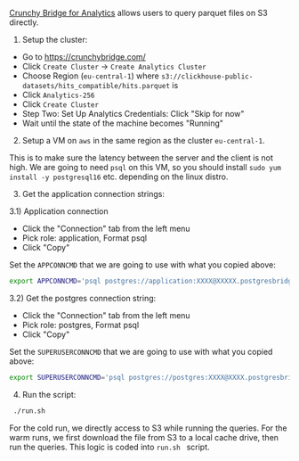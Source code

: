 
[Crunchy Bridge for Analytics](https://docs.crunchybridge.com/analytics) allows users to query parquet files on S3 directly.


1) Setup the cluster:

- Go to https://crunchybridge.com/
- Click `Create Cluster` -> `Create Analytics Cluster`
- Choose Region (`eu-central-1`) where `s3://clickhouse-public-datasets/hits_compatible/hits.parquet` is
- Click `Analytics-256`
- Click `Create Cluster`
- Step Two: Set Up Analytics Credentials: Click "Skip for now"
- Wait until the state of the machine becomes "Running"

2) Setup a VM on `aws` in the same region as the cluster `eu-central-1`.

This is to make sure the latency between the server and the client is not high. We are going to need `psql` on this VM, so you should install `sudo yum install -y postgresql16` etc. depending on the linux distro.


3) Get the application connection strings:

3.1) Application connection
- Click the "Connection" tab from the left menu
- Pick role: application, Format psql
- Click "Copy"

 Set the `APPCONNCMD` that we are going to use with what you copied above:
```bash
export APPCONNCMD='psql postgres://application:XXXX@XXXXX.postgresbridge.com:5432/postgres'
```

3.2) Get the postgres connection string:

- Click the "Connection" tab from the left menu
- Pick role: postgres, Format psql
- Click "Copy"

Set the `SUPERUSERCONNCMD` that we are going to use with what you copied above:
```bash
export SUPERUSERCONNCMD='psql postgres://postgres:XXXX@XXXX.postgresbridge.com:5432/postgres'
```

4) Run the script:
```bash
 ./run.sh 
 ```

For the cold run, we directly access to S3 while running the queries. For the warm runs, we first download the file from S3 to a local cache drive, then run the queries. This logic is coded into `run.sh ` script.

